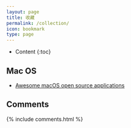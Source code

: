 ```yaml
---
layout: page
title: 收藏
permalink: /collection/
icon: bookmark
type: page
---
```


* Content
{:toc}

## Mac OS
* [Awesome macOS open source applications](https://github.com/serhii-londar/open-source-mac-os-apps#audio) 

## Comments

{% include comments.html %}

